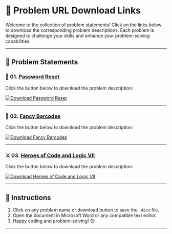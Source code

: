 # 🚀 Problem URL Download Links

Welcome to the collection of problem statements! Click on the links below to download the corresponding problem descriptions. Each problem is designed to challenge your skills and enhance your problem-solving capabilities.

---

## 📄 Problem Statements

### 🔑 01. [Password Reset](https://github.com/user-attachments/files/17948795/PasswordReset.docx)
Click the button below to download the problem description:

[![Download Password Reset](https://img.shields.io/badge/Download-PassReset-blue?style=for-the-badge&logo=microsoftword)](https://github.com/user-attachments/files/17948795/PasswordReset.docx)

---

### 🎨 02. [Fancy Barcodes](https://github.com/user-attachments/files/17948819/FancyBarcodes.docx)
Click the button below to download the problem description:

[![Download Fancy Barcodes](https://img.shields.io/badge/Download-FancyBarcodes-purple?style=for-the-badge&logo=microsoftword)](https://github.com/user-attachments/files/17948819/FancyBarcodes.docx)

---

### ⚔️ 03. [Heroes of Code and Logic VII](https://github.com/user-attachments/files/17948806/HeroesOfCodeAndLogicVII.docx)
Click the button below to download the problem description:

[![Download Heroes of Code and Logic VII](https://img.shields.io/badge/Download-HeroesOfCode-red?style=for-the-badge&logo=microsoftword)](https://github.com/user-attachments/files/17948806/HeroesOfCodeAndLogicVII.docx)

---

## 📌 Instructions
1. Click on any problem name or download button to save the `.docx` file.
2. Open the document in Microsoft Word or any compatible text editor.
3. Happy coding and problem-solving! 😊

---
